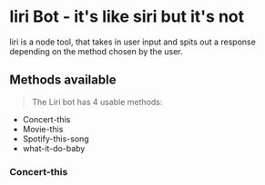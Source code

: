 # liri Bot - it's like siri but it's not 
liri is a node tool, that takes in user input and spits out
a response depending on the method chosen by the user.

## Methods available
>The Liri bot has 4 usable methods:
- Concert-this
- Movie-this
- Spotify-this-song
- what-it-do-baby

### Concert-this

